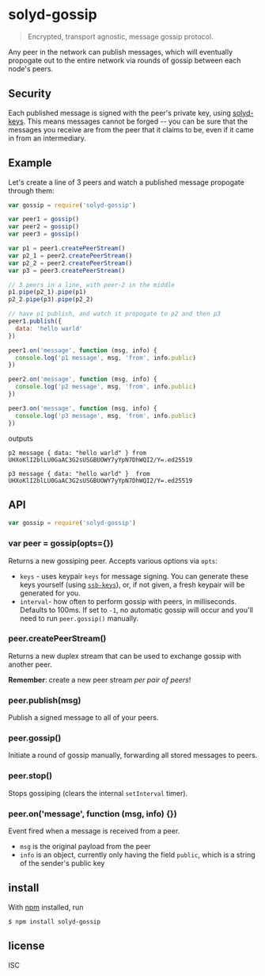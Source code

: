 # solyd-gossip

> Encrypted, transport agnostic, message gossip protocol.

Any peer in the network can publish messages, which will eventually propogate
out to the entire network via rounds of gossip between each node's peers.

## Security

Each published message is signed with the peer's private key, using
[solyd-keys](https://github.com/jollysean/solyd-keys). This means messages cannot be
forged -- you can be sure that the messages you receive are from the peer that
it claims to be, even if it came in from an intermediary.

## Example

Let's create a line of 3 peers and watch a published message propogate through
them:

```js
var gossip = require('solyd-gossip')

var peer1 = gossip()
var peer2 = gossip()
var peer3 = gossip()

var p1 = peer1.createPeerStream()
var p2_1 = peer2.createPeerStream()
var p2_2 = peer2.createPeerStream()
var p3 = peer3.createPeerStream()

// 3 peers in a line, with peer-2 in the middle
p1.pipe(p2_1).pipe(p1)
p2_2.pipe(p3).pipe(p2_2)

// have p1 publish, and watch it propogate to p2 and then p3
peer1.publish({
  data: 'hello warld'
})

peer1.on('message', function (msg, info) {
  console.log('p1 message', msg, 'from', info.public)
})

peer2.on('message', function (msg, info) {
  console.log('p2 message', msg, 'from', info.public)
})

peer3.on('message', function (msg, info) {
  console.log('p3 message', msg, 'from', info.public)
})
```

outputs

```
p2 message { data: "hello warld" } from UHXoKlI2blLU0GaAC3G2sUSGBUOWY7yYpN7DhWQI2/Y=.ed25519

p3 message { data: "hello warld" }  from UHXoKlI2blLU0GaAC3G2sUSGBUOWY7yYpN7DhWQI2/Y=.ed25519

```

## API

```js
var gossip = require('solyd-gossip')
```

### var peer = gossip(opts={})

Returns a new gossiping peer. Accepts various options via `opts`:

- `keys` - uses keypair `keys` for message signing. You can generate these keys
  yourself (using [`ssb-keys`](https://github.com/ssbc/ssb-keys)), or, if not
  given, a fresh keypair will be generated for you.
- `interval`- how often to perform gossip with peers, in milliseconds. Defaults
  to 100ms. If set to `-1`, no automatic gossip will occur and you'll need to
  run `peer.gossip()` manually.

### peer.createPeerStream()

Returns a new duplex stream that can be used to exchange gossip with another
peer.

**Remember**: create a new peer stream *per pair of peers*!

### peer.publish(msg)

Publish a signed message to all of your peers.

### peer.gossip()

Initiate a round of gossip manually, forwarding all stored messages to peers.

### peer.stop()

Stops gossiping (clears the internal `setInterval` timer).

### peer.on('message', function (msg, info) {})

Event fired when a message is received from a peer.

- `msg` is the original payload from the peer
- `info` is an object, currently only having the field `public`,
  which is a string of the sender's public key


## install

With [npm](https://npmjs.org/) installed, run

```
$ npm install solyd-gossip
```

## license

ISC
